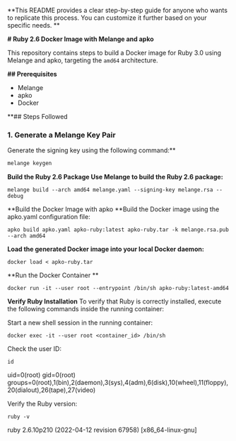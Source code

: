 **This README provides a clear step-by-step guide for anyone who wants to replicate this process. You can customize it further based on your specific needs.
**

**# Ruby 2.6 Docker Image with Melange and apko**

This repository contains steps to build a Docker image for Ruby 3.0 using Melange and apko, targeting the `amd64` architecture.

**## Prerequisites**

- Melange
- apko
- Docker

**## Steps Followed

### 1. Generate a Melange Key Pair

Generate the signing key using the following command:**

```bash
melange keygen
```

**Build the Ruby 2.6 Package
Use Melange to build the Ruby 2.6 package:**
```
melange build --arch amd64 melange.yaml --signing-key melange.rsa --debug
```
**Build the Docker Image with apko
**Build the Docker image using the apko.yaml configuration file:

```
apko build apko.yaml apko-ruby:latest apko-ruby.tar -k melange.rsa.pub --arch amd64
```
**Load the generated Docker image into your local Docker daemon:**
```
docker load < apko-ruby.tar
```
**Run the Docker Container
**
```
docker run -it --user root --entrypoint /bin/sh apko-ruby:latest-amd64
```
**Verify Ruby Installation**
To verify that Ruby is correctly installed, execute the following commands inside the running container:

Start a new shell session in the running container:
```
docker exec -it --user root <container_id> /bin/sh
```
Check the user ID:
```
id
```
uid=0(root) gid=0(root) groups=0(root),1(bin),2(daemon),3(sys),4(adm),6(disk),10(wheel),11(floppy),20(dialout),26(tape),27(video)

Verify the Ruby version:
```
ruby -v
```
ruby 2.6.10p210 (2022-04-12 revision 67958) [x86_64-linux-gnu]



